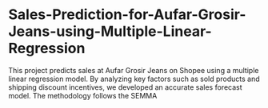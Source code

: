 # Sales-Prediction-for-Aufar-Grosir-Jeans-using-Multiple-Linear-Regression
This project predicts sales at Aufar Grosir Jeans on Shopee using a multiple linear regression model. By analyzing key factors such as sold products and shipping discount incentives, we developed an accurate sales forecast model. The methodology follows the SEMMA 
